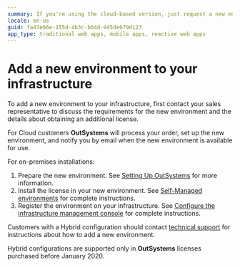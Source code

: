 ```yaml
---
summary: If you're using the cloud-based version, just request a new environment. If you're using the on-premises version, you need to get a license for the new environment.
locale: en-us
guid: fa47e66e-155d-4b3c-b64d-945de079d123
app_type: traditional web apps, mobile apps, reactive web apps
---
```


# Add a new environment to your infrastructure

To add a new environment to your infrastructure, first contact your sales representative to discuss the requirements for the new environment and the details about obtaining an additional license.

For Cloud customers **OutSystems** will process your order, set up the new environment, and notify you by email when the new environment is available for use. 

For on-premises installations:

1. Prepare the new environment. See [Setting Up OutSystems](https://success.outsystems.com/Documentation/11/Setup_and_maintain_your_OutSystems_infrastructure/Setting_Up_OutSystems) for more information.
1. Install the license in your new environment. See [Self-Managed environments](https://success.outsystems.com/Support/Enterprise_Customers/Licensing/Manage_and_Upgrade/Get_a_license_file_for_an_environment) for complete instructions.
1. Register the environment on your infrastructure. See [Configure the infrastructure management console](https://success.outsystems.com/Documentation/11/Setup_and_maintain_your_OutSystems_infrastructure/Setting_Up_OutSystems/Configure_the_infrastructure_management_console) for complete instructions.

Customers with a Hybrid configuration should contact [technical support](https://success.outsystems.com/Support/Enterprise_Customers/OutSystems_Support/Change_to_our_email_support_channel) for instructions about how to add a new environment.

<div class="info" markdown="1">

Hybrid configurations are supported only in **OutSystems** licenses purchased before January 2020. 

</div>

